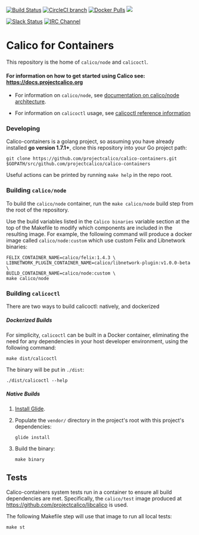 <!--- master only -->
[![Build Status](https://semaphoreci.com/api/v1/calico/calico-containers/branches/master/shields_badge.svg)](https://semaphoreci.com/calico/calico-containers)
[![CircleCI branch](https://img.shields.io/circleci/project/projectcalico/calico-containers/master.svg?label=calicoctl)](https://circleci.com/gh/projectcalico/calico-containers/tree/master)
[![Docker Pulls](https://img.shields.io/docker/pulls/calico/node.svg)](https://hub.docker.com/r/calico/node/)
[![](https://badge.imagelayers.io/calico/node:latest.svg)](https://imagelayers.io/?images=calico/node:latest)

[![Slack Status](https://slack.projectcalico.org/badge.svg)](https://slack.projectcalico.org)
[![IRC Channel](https://img.shields.io/badge/irc-%23calico-blue.svg)](https://kiwiirc.com/client/irc.freenode.net/#calico)
<!--- end of master only -->

# Calico for Containers

This repository is the home of `calico/node` and `calicoctl`.

#### For information on how to get started using Calico see: https://docs.projectcalico.org

- For information on `calico/node`, see [documentation on calico/node architecture](http://docs.projectcalico.org/master/reference/architecture/components).

- For information on `calicoctl` usage, see [calicoctl reference information](http://docs.projectcalico.org/master/reference/calicoctl/)

### Developing

Calico-containers is a golang project, so assuming you have already installed **go version 1.7.1+**, clone this repository into your Go project path:

```
git clone https://github.com/projectcalico/calico-containers.git $GOPATH/src/github.com/projectcalico/calico-containers
```

Useful actions can be printed by running `make help` in the repo root.

### Building `calico/node`

To build the `calico/node` container, run the `make calico/node` build step from
the root of the repository.

Use the build variables listed in the `Calico binaries` variable section
at the top of the Makefile to modify which components are included in the resulting image.
For example, the following command will produce a docker image called `calico/node:custom`
which use custom Felix and Libnetwork binaries:
```
FELIX_CONTAINER_NAME=calico/felix:1.4.3 \
LIBNETWORK_PLUGIN_CONTAINER_NAME=calico/libnetwork-plugin:v1.0.0-beta \
BUILD_CONTAINER_NAME=calico/node:custom \
make calico/node
```

### Building `calicoctl`

There are two ways to build calicoctl: natively, and dockerized

##### Dockerized Builds

For simplicity, `calicoctl` can be built in a Docker container, eliminating
the need for any dependencies in your host developer environment, using the following command:

```
make dist/calicoctl
```

The binary will be put in `./dist`:

```
./dist/calicoctl --help
```

##### Native Builds

1. [Install Glide](https://github.com/Masterminds/glide#install).

2. Populate the `vendor/` directory in the project's root with this project's dependencies:
   ```
   glide install
   ```

3. Build the binary:
   ```
   make binary
   ```

## Tests

Calico-containers system tests run in a container to ensure all build dependencies are met.
Specifically, the `calico/test` image produced at https://github.com/projectcalico/libcalico
is used.

The following Makefile step will use that image to run all local tests:
```
make st
```
